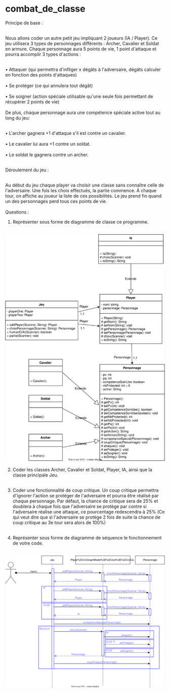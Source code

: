 # combat_de_classe

Principe de base :<br/><br/>

Nous allons coder un autre petit jeu impliquant 2 joueurs (IA / Player).
Ce jeu utilisera 3 types de personnages différents : Archer, Cavalier et
Soldat en armure. Chaque personnage aura 5 points de vie, 1 point
d'attaque et pourra accomplir 3 types d'actions :<br/><br/>

• Attaquer (qui permettra d'infliger x dégâts à l'adversaire, dégâts
calculer en fonction des points d'attaques)<br/><br/>
• Se protéger (ce qui annulera tout dégât)<br/><br/>
• Se soigner (action spéciale utilisable qu'une seule fois permettant de
récupérer 2 points de vie)<br/><br/>
De plus, chaque personnage aura une compétence spéciale active tout au
long du jeu:<br/><br/>

• L'archer gagnera +1 d'attaque s'il est contre un cavalier.<br/><br/>
• Le cavalier lui aura +1 contre un soldat.<br/><br/>
• Le soldat le gagnera contre un archer.<br/><br/>

Déroulement du jeu :<br/><br/>

Au début du jeu chaque player va choisir une classe sans connaître celle de
l'adversaire. Une fois les choix effectués, la partie commence. À chaque
tour, on affiche au joueur la liste de ces possibilités. Le jeu prend fin quand
un des personnages perd tous ces points de vie.<br/><br/>
Questions :<br/>

1. Représenter sous forme de diagramme de classe ce programme.<br/><br/>

![diagramme de classe 2.1](assets/diagramme_de_classe_combat_de_classe.drawio.svg)

2. Coder les classes Archer, Cavalier et Soldat, Player, IA, ainsi que la
classe principale Jeu.<br/><br/>

3. Coder une fonctionnalité de coup critique. Un coup critique
permettra d'ignorer l'action se protéger de l'adversaire et pourra être
réalisé par chaque personnage. Par défaut, la chance de critique sera
de 25% et doublera à chaque fois que l'adversaire se protège par
contre si l'adversaire réalise une attaque, ce pourcentage redescendra
à 25% (Ce qui veut dire que si l'adversaire se protège 2 fois de suite
la chance de coup critique au 3e tour sera alors de 100%)<br/><br/>

4. Représenter sous forme de diagramme de séquence le
fonctionnement de votre code.<br/><br/>

![diagramme de sequence](assets/diagramme_de_sequence_combat_de_classe.drawio.svg)
